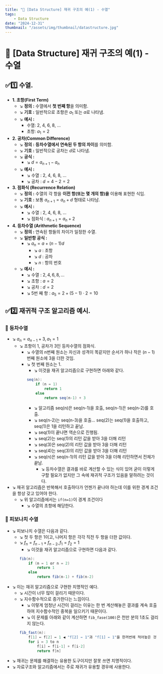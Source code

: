```yaml
---
title: "🧩 [Data Structure] 재귀 구조의 예(1) - 수열"
tags:
    - Data Structure
date: "2024-12-31"
thumbnail: "/assets/img/thumbnail/datastructure.jpg"
---
```


# 🧩 [Data Structure] 재귀 구조의 예(1) - 수열
## ✅1️⃣ 수열.
- **1. 초항(First Term)**
    - ↘︎ **정의 :** 수열에서 **첫 번째 항**을 의미함.
    - ↘︎ **기호 :** 일반적으로 초항은 $a_1$ 또는 $a$로 나타냄.
    - ↘︎ **예시 :**
        - 수열: 2, 4, 6, 8, ...
        - 초항: $a_1 = 2$
- **2. 공차(Common Difference)**
    - ↘︎ **정의 :** **등차수열에서 연속된 두 항의 차이**를 의미함.
    - ↘︎ **기호 :** 일반적으로 공차는 $d$로 나타냄.
    - ↘︎ **공식 :**
        - ↘︎ $d = a_{n+1} - a_n$
    - ↘︎ **예시 :**
        - ↘︎ 수열 : 2, 4, 6, 8, ...
        - ↘︎ 공차 : $d = 4 - 2 = 2$
- **3. 점화식 (Recurrence Relation)**
    - ↘︎ **정의 :** 수열의 각 항을 **이전 항(또는 몇 개의 항)을** 이용해 표현한 식임.
    - ↘︎ **기호 :** 보통 $a_{n+1} = a_n + d$ 형태로 나타남.
    - ↘︎ **예시 :**
        - ↘︎ 수열 : 2, 4, 6, 8, ...
        - ↘︎ 점화식 : $a_{n+1} = a_n + 2$
- **4. 등차수열 (Arithmetic Sequence)**
    - ↘︎ **정의 :** 연속된 항들의 차이가 일정한 수열.
    - ↘︎ **일반항 공식 :**
        - ↘︎ $a_n = a + (n-1)d$
            - ↘︎ $a$ : 초항
            - ↘︎ $d$ : 공차
            - ↘︎ $n$ : 항의 번호
    - ↘︎ **예시 :**
        - ↘︎ 수열 : $2, 4, 6, 8, ...$
        - ↘︎ 초항 : $a = 2$
        - ↘︎ 공차 : $d = 2$
        - ↘︎ 5번 째 항 : $a_5 = 2 + (5-1) \cdot 2 = 10$

## ✅2️⃣ 재귀적 구조 알고리즘 예시.
### 📌 등차수열
- ↘︎ $a_n = a_{n-1}+3, a_1 = 1$
    - ↘︎ 초항이 1, 공차가 3인 등차수열의 점화식.
        - ↘︎ 수열의 n번째 원소는 자신과 성격이 똑같지만 순서가 하나 작은 $(n-1)$번째 원소에 3을 더한 것임.
        - ↘︎ 첫 번째 원소는 1.
            - ↘︎ 이것을 재귀 알고리즘으로 구현하면 아래와 같다.
            ```java
            seq(n):
                if (n = 1)
                    return 1
                else
                    return seq(n-1) + 3
            ````
            - ↘︎ 알고리즘 seq(n)은 seq(n-1)을 호출, seq(n-1)은 seq(n-2)를 호출.
            - ↘︎ seq(n-2)는 seq(n-3)을 호출... seq(2)는 seq(1)을 호출하고, seq(1)은 1을 리턴하고 끝남.
            - ↘︎ seq(1)이 끝나면 역순으로 진행됨.
            - ↘︎ seq(2)는 seq(1)의 리턴 값을 받아 3을 더해 리턴
            - ↘︎ seq(3)은 seq(2)의 리턴 값을 받아 3을 더해 리턴
            - ↘︎ seq(4)는 seq(3)의 리턴 값을 받아 3을 더해 리턴
            - ↘︎ seq(n)은 seq(n-1)의 리턴 값을 받아 3을 더해 리턴하면서 전체가 끝남.
                - ↘︎ 등차수열은 결과를 바로 계산할 수 있는 식이 있어 굳이 이렇게 구할 필요가 없지만 그 속에 재귀적 구조가 있음을 말하려는 것이다.
- ↘︎ 재귀 알고리즘은 반복해서 호출하다가 언젠가 끝나야 하는데 이를 위한 경계 조건을 항상 갖고 있어야 한다.
    - ↘︎ 위 알고리즘에서는 `if(n=1)`이 경계 조건이다
        - ↘︎ 수열의 초항에 해당한다.
### 📌 피보나치 수열
- ↘︎ 피보나치 수열은 다음과 같다.
    - ↘︎ 첫 두 항은 1이고, 나머지 항은 각각 직전 두 항을 더한 값이다.
    - ↘︎ $f_n = f_{n-1} + f_{n-2}, f_1 = f_2 = 1$
        - ↘︎ 이것을 재귀 알고리즘으로 구현하면 다음과 같다.
        ```java
        fib(n):
            if (n = 1 or n = 2)
                return 1
            else
                return fib(n-1) + fib(n-2)
        ````
- ↘︎ 이는 재귀 알고리즘으로 구현한 치명적인 예다.
    - ↘︎ 시간이 너무 많이 걸리기 때문이다.
    - ↘︎ 지수함수적으로 증가한다는 느낌이다.
        - ↘︎ 이렇게 엄청난 시간이 걸리는 이유는 한 번 계산해놓은 결과를 계속 호출하여 지수함수적인 중복을 일으키기 때문이다.
        - ↘︎ 이 문제를 아래와 같이 계산하면 `fib_fase(100)`은 천만 분의 1초도 걸리지 않는다.
        ```java
        fib_fast(n):
            f[1] ← f[2] ← 1 ◀︎ "f[2] ← 1"과 "f[1] ← 1"을 한꺼번에 적어놓은 것
            for i ← 3 to n
                f[i] ← f[i-1] + f[i-2]
                return f[n]
        ```
- ↘︎ 재귀는 문제를 해결하는 유용한 도구이지만 잘못 쓰면 치명적이다.
- ↘︎ 자료구조와 알고리즘에서는 주로 재귀가 유용할 경우에 사용한다.
